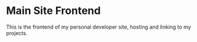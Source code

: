 # Main Site Frontend

This is the frontend of my personal developer site, hosting and linking to my projects.
